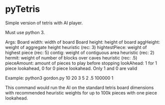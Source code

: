 # pyTetris
Simple version of tetris with AI player.

Must use python 3.

Args:
  Board width: width of board
  Board height: height of board
  aggHeight: weight of aggregate height heuristic (rec: 3)
  hightestPiece: weight of highest piece (rec: 5)
  contig: weight of contiguous area heuristic (rec: 2)
  hermit: weight of number of blocks over caves heuristic (rec: .5)
  pieceAmount: amount of pieces to play before stopping
  lookAhead: 1 for 1 piece lookahead, 0 for 0 piece lookahead. Only 1 and 0 are valid


Example: python3 gordon.py 10 20 3 5 2 .5 100000 1

This command would run the AI on the standard tetris board dimensions with recommended heuristic weights for up to 100k pieces with one piece lookahead.
